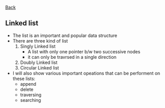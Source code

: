 [Back](../README.md)


## Linked list
- The list is an important and popular data structure
- There are three kind of list
    1. Singly Linked list
        - A list with only one pointer b/w two successive nodes
        - it can only be travrsed in a single direction
    2. Doubly Linked list
    3. Circular Linked list
- I will also show various important opeations that can be performent on these lists:
    - append
    - delete
    - traversing
    - searching